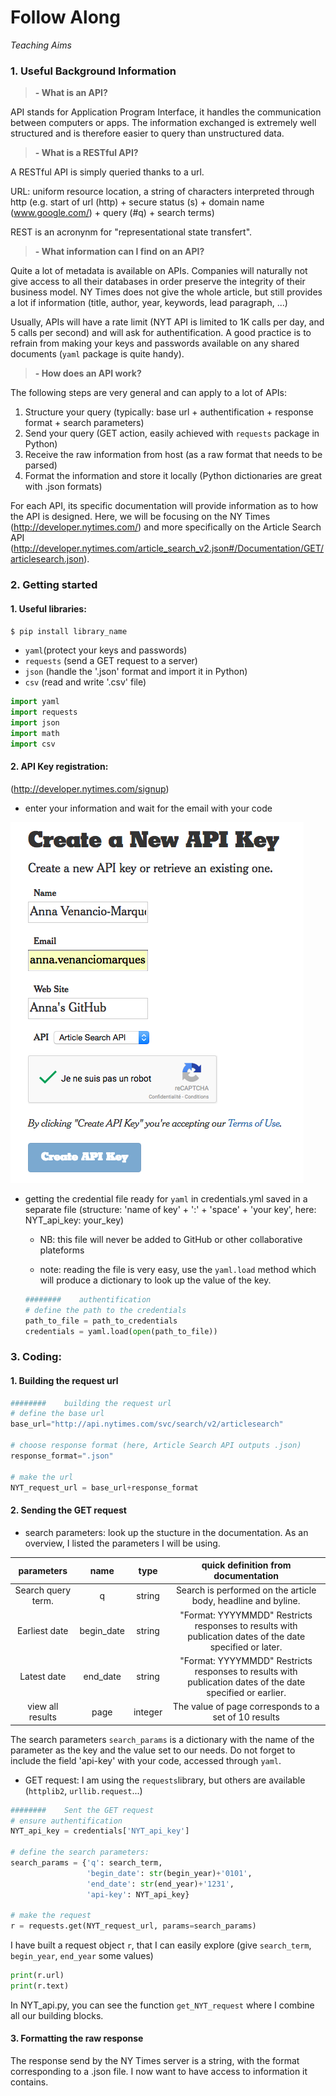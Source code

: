 # Follow Along

*Teaching Aims*

### 1. Useful Background Information
> **- What is an API?**

API stands for Application Program Interface, it handles the communication between computers or apps. The information exchanged is extremely well structured and is therefore easier to query than unstructured data.

> **- What is a RESTful API?**

A RESTful API is simply queried thanks to a url.

URL: uniform resource location, a string of characters interpreted through http
(e.g. start of url (http) + secure status (s) + domain name (www.google.com/) + query (#q) + search terms)

REST is an acronynm for "representational state transfert".

> **- What information can I find on an API?**

Quite a lot of metadata is available on APIs. Companies will naturally not give access to all their databases in order preserve the integrity of their business model. NY Times does not give the whole article, but still provides a lot if information (title, author, year, keywords, lead paragraph, ...)

Usually, APIs will have a rate limit (NYT API is limited to 1K calls per day, and 5 calls per second) and will ask for authentification. A good practice is to refrain from making your keys and passwords available on any shared documents (`yaml` package is quite handy).

> **- How does an API work?**

The following steps are very general and can apply to a lot of APIs:

 1. Structure your query (typically: base url + authentification + response format + search parameters)
 2. Send your query (GET action, easily achieved with `requests` package in Python)
 3. Receive the raw information from host (as a raw format that needs to be parsed)
 4. Format the information and store it locally (Python dictionaries are great with .json formats)

 For each API, its specific documentation will provide information as to how the API is designed. Here, we will be focusing on the NY Times (http://developer.nytimes.com/) and more specifically on the Article Search API (http://developer.nytimes.com/article_search_v2.json#/Documentation/GET/articlesearch.json).

### 2. Getting started

#### 1. Useful libraries:
`$ pip install library_name`
 - `yaml`(protect your keys and passwords)
 - `requests` (send a GET request to a server)
 - `json` (handle the '.json' format and import it in Python)
 - `csv` (read and write '.csv' file)

```Python
import yaml
import requests
import json
import math
import csv
```
#### 2. API Key registration:
(http://developer.nytimes.com/signup)
  - enter your information and wait for the email with your code

  ![screenshot of my sign up][signup]

  - getting the credential file ready for `yaml`
    in credentials.yml saved in a separate file
    (structure: 'name of key' + ':' + 'space' + 'your key', here: NYT_api_key: your_key)

    * NB: this file will never be added to GitHub or other collaborative plateforms

    * note: reading the file is very easy, use the `yaml.load` method which will produce a dictionary to look up the value of the key.

    ```Python
    ########    authentification
    # define the path to the credentials
    path_to_file = path_to_credentials
    credentials = yaml.load(open(path_to_file))
    ```
### 3. Coding:

#### 1. Building the request url

```Python
########    building the request url
# define the base url
base_url="http://api.nytimes.com/svc/search/v2/articlesearch"

# choose response format (here, Article Search API outputs .json)
response_format=".json"

# make the url
NYT_request_url = base_url+response_format
```

#### 2. Sending the GET request

 - search parameters: look up the stucture in the documentation. As an overview, I listed the parameters I will be using.

|     parameters   |   name   | type  | quick definition from documentation |
|:----------------:|:--------:|:-----:|:-----------------------------------:|
|Search query term.|   q      |string | Search is performed on the article body, headline and byline.|
|Earliest date     |begin_date|string | "Format: YYYYMMDD" Restricts responses to results with publication dates of the date specified or later. |
|Latest date       |end_date  |string | "Format: YYYYMMDD" Restricts responses to results with publication dates of the date specified or earlier. |
|view all results  | page     |integer| The value of page corresponds to a set of 10 results|

The search parameters `search_params` is a dictionary with the name of the parameter as the key and the value set to our needs. Do not forget to include the field 'api-key' with your code, accessed through `yaml`.

 - GET request: I am using the `requests`library, but others are available (`httplib2`, `urllib.request`...)

 ```Python
 ########    Sent the GET request
 # ensure authentification
 NYT_api_key = credentials['NYT_api_key']

 # define the search parameters:
 search_params = {'q': search_term,
                  'begin_date': str(begin_year)+'0101',
                  'end_date': str(end_year)+'1231',
                  'api-key': NYT_api_key}

 # make the request
 r = requests.get(NYT_request_url, params=search_params)
 ```

I have built a request object `r`, that I can easily explore (give `search_term`, `begin_year`, `end_year` some values)
```Python
print(r.url)
print(r.text)
```

In NYT_api.py, you can see the function `get_NYT_request` where I combine all our building blocks.

#### 3. Formatting the raw response

 The response send by the NY Times server is a string, with the format corresponding to a .json file. I now want to have access to information it contains.


[signup]: https://github.com/AnnaVM/NYTimes_Variations/blob/master/trending_not_trending/images/sign_up.png "Screenshot of my sign up"
